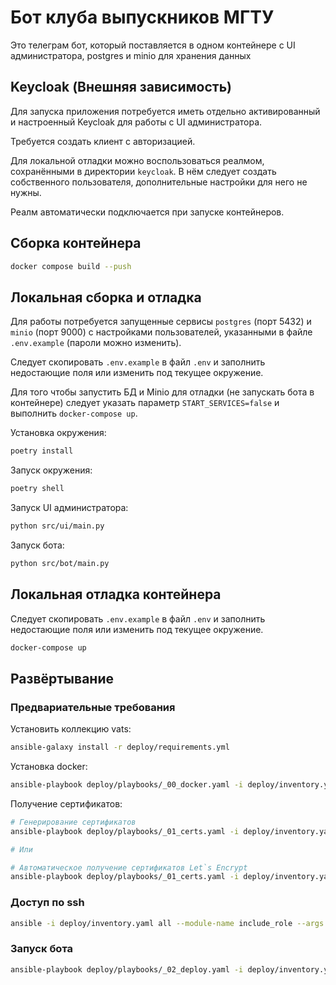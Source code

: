 # Бот клуба выпускников МГТУ

Это телеграм бот, который поставляется в одном контейнере с UI администратора, postgres и minio для хранения данных

## Keycloak (Внешняя зависимость)

Для запуска приложения потребуется иметь отдельно активированный и настроенный Keycloak для работы с UI администратора.

Требуется создать клиент с авторизацией.

Для локальной отладки можно воспользоваться реалмом, сохранёнными в директории `keycloak`. В нём следует создать собственного пользователя, дополнительные настройки для него не нужны.

Реалм автоматически подключается при запуске контейнеров.

## Сборка контейнера

```bash
docker compose build --push
```

## Локальная сборка и отладка

Для работы потребуется запущенные сервисы `postgres` (порт 5432) и `minio` (порт 9000) с настройками пользователей, указанными в файле `.env.example` (пароли можно изменить).

Следует скопировать `.env.example` в файл `.env` и заполнить недостающие поля или изменить под текущее окружение.

Для того чтобы запустить БД и Minio для отладки (не запускать бота в контейнере) следует указать параметр `START_SERVICES=false` и выполнить `docker-compose up`.

Установка окружения:

```bash
poetry install
```

Запуск окружения:

```bash
poetry shell
```

Запуск UI администратора:

```bash
python src/ui/main.py
```

Запуск бота:

```bash
python src/bot/main.py
```

## Локальная отладка контейнера

Следует скопировать `.env.example` в файл `.env` и заполнить недостающие поля или изменить под текущее окружение.

```bash
docker-compose up
```

## Развёртывание

### Предвариательные требования

Установить коллекцию vats:

```bash
ansible-galaxy install -r deploy/requirements.yml
```

Установка docker:

```bash
ansible-playbook deploy/playbooks/_00_docker.yaml -i deploy/inventory.yaml
```

Получение сертификатов:

```bash
# Генерирование сертификатов
ansible-playbook deploy/playbooks/_01_certs.yaml -i deploy/inventory.yaml -t generate_certs

# Или

# Автоматическое получение сертификатов Let`s Encrypt
ansible-playbook deploy/playbooks/_01_certs.yaml -i deploy/inventory.yaml -t obtain_certs
```

### Доступ по ssh

```bash
ansible -i deploy/inventory.yaml all --module-name include_role --args name=bmstu.vats.ssh_connection
```

### Запуск бота

```bash
ansible-playbook deploy/playbooks/_02_deploy.yaml -i deploy/inventory.yaml
```
